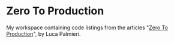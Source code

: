 # Zero To Production

My workspace containing code listings from the articles "[Zero To
Production](https://www.lpalmieri.com/posts/2020-05-24-zero-to-production-0-foreword/)",
by Luca Palmieri.
